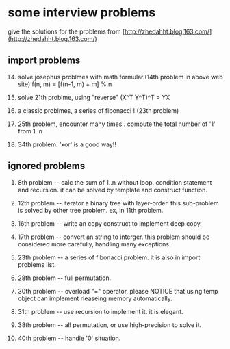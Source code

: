 # some interview problems 

give the solutions for the problems from [http://zhedahht.blog.163.com/](http://zhedahht.blog.163.com/)

## import problems

14. solve josephus problmes with math formular.(14th problem in above web site)
    f(n, m) = [f(n-1, m) + m] % n

21. solve 21th problme, using "reverse"  (X^T Y^T)^T = YX

23. a classic problmes, a series of fibonacci ! (23th problem)

25. 25th problem, encounter many times..
    compute the total number of '1' from 1..n

26. 34th problem. 'xor' is a good way!! 


## ignored problems

1. 8th problem -- calc the sum of 1..n without loop, condition statement and recursion.
   it can be solved by template and construct function.

2. 12th problem -- iterator a binary tree with layer-order.
   this sub-problem is solved by other tree problem. ex, in 11th problem.

3. 16th problem -- write an copy construct to implement deep copy. 

4. 17th problem -- convert an string to interger. 
   this problem should be considered more carefully, handling many exceptions.

5. 23th problem -- a series of fibonacci problem. it is also in import problems list.

6. 28th problem -- full permutation.

7. 30th problem -- overload "=" operator, please NOTICE that using temp object can implement rleaseing memory automatically.

8. 31th problem -- use recursion to implement it. it is elegant.

9. 38th problem -- all permutation, or use high-precision to solve it.

10. 40th problem -- handle '0' situation.
